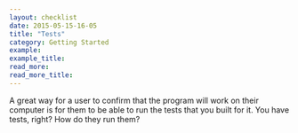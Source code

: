 ```yaml
---
layout: checklist
date: 2015-05-15-16-05
title: "Tests"
category: Getting Started
example:
example_title:
read_more:
read_more_title:
---
```


A great way for a user to confirm that the program will work on their computer is for them to be able to run the tests that you built for it. You have tests, right? How do they run them?
